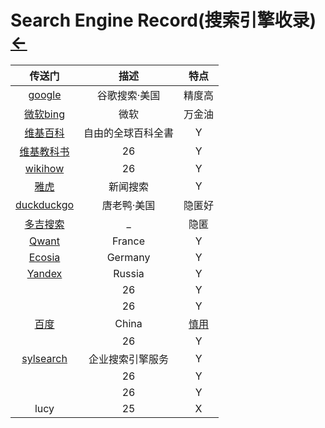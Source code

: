 # Search Engine Record(搜索引擎收录)  [←](index.md)

| 传送门 | 描述 | 特点 |
|:---:|:---:|:---:|
| [google](https://www.google.com) | 谷歌搜索·美国 | 精度高 |
| [微软bing](https://cn.bing.com) | 微软 | 万金油 |
| [维基百科](https://www.wikipedia.org/) | 自由的全球百科全書 | Y |
| [维基教科书](https://www.wikibooks.org/) | 26 | Y |
| [wikihow](https://zh.wikihow.com/%E9%A6%96%E9%A1%B5) | 26 | Y |
| [雅虎](https://www.yahoo.com/) | 新闻搜索 | Y |
| [duckduckgo](https://duckduckgo.com) | 唐老鸭·美国 | 隐匿好 |
| [多吉搜索](https://www.dogedoge.com) | _ | 隐匿 |
| [Qwant](https://www.qwant.com) | France | Y |
| [Ecosia](https://www.ecosia.org) | Germany | Y |
| [Yandex](https://yandex.com) | Russia | Y |
| []() | 26 | Y |
| []() | 26 | Y |
| [百度](https://www.baidu.com/) | China | [慎用](https://kenengba.com/post/3414.html) |
| []() | 26 | Y |
| [sylsearch](https://www.sylsearch.com/) | 企业搜索引擎服务 | Y |
| []() | 26 | Y |
| []() | 26 | Y |
| lucy | 25 | X |
